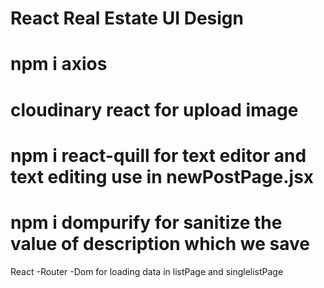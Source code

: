 # React Real Estate UI Design

# npm i axios

# cloudinary react for upload image

# npm i react-quill for text editor and text editing use in newPostPage.jsx

# npm i dompurify for sanitize the value of description which we save

React -Router -Dom for loading data in listPage and singlelistPage
